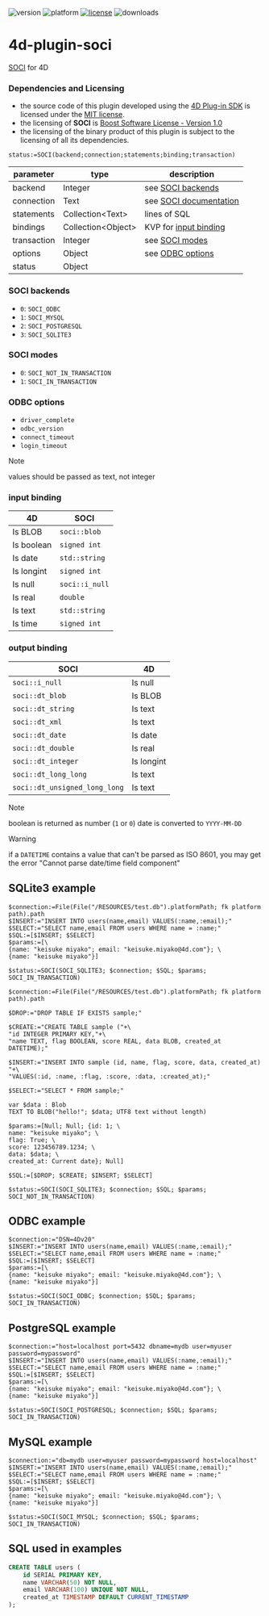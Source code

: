 ![version](https://img.shields.io/badge/version-20%2B-E23089)
![platform](https://img.shields.io/static/v1?label=platform&message=mac-intel%20|%20mac-arm%20|%20win-64&color=blue)
[![license](https://img.shields.io/github/license/miyako/4d-plugin-soci)](LICENSE)
![downloads](https://img.shields.io/github/downloads/miyako/4d-plugin-soci/total)

# 4d-plugin-soci
[SOCI](https://github.com/SOCI/soci) for 4D

### Dependencies and Licensing

* the source code of this plugin developed using the [4D Plug-in SDK](https://github.com/4d/4D-Plugin-SDK) is licensed under the [MIT license](https://github.com/miyako/4d-plugin-soci/blob/master/LICENSE).
* the licensing of **SOCI** is [Boost Software License - Version 1.0](https://github.com/SOCI/soci?tab=BSL-1.0-1-ov-file#readme)
* the licensing of the binary product of this plugin is subject to the licensing of all its dependencies.
  
```
status:=SOCI(backend;connection;statements;binding;transaction)
```

|parameter|type|description|
|-|-|-|
|backend|Integer|see [SOCI backends](#soci-backends)|
|connection|Text|see [SOCI documentation](https://github.com/SOCI/soci/tree/master/docs/backends)|
|statements|Collection&lt;Text&gt;|lines of SQL|
|bindings|Collection&lt;Object&gt;|KVP for [input binding](#input-binding)|
|transaction|Integer|see [SOCI modes](#soci-modes)|
|options|Object|see [ODBC options](ODBC-options)|
|status|Object||

### SOCI backends

* `0`: `SOCI_ODBC`
* `1`: `SOCI_MYSQL`
* `2`: `SOCI_POSTGRESQL`
* `3`: `SOCI_SQLITE3`

### SOCI modes

* `0`: `SOCI_NOT_IN_TRANSACTION`
* `1`: `SOCI_IN_TRANSACTION`

### ODBC options

* `driver_complete`
* `odbc_version`
* `connect_timeout`
* `login_timeout`

> [!NOTE]
> values should be passed as text, not integer

### input binding

|4D|SOCI|
|-|-|
|Is BLOB|`soci::blob`|
|Is boolean|`signed int`|
|Is date|`std::string`|
|Is longint|`signed int`|
|Is null|`soci::i_null`|
|Is real|`double`|
|Is text|`std::string`|
|Is time|`signed int`|

### output binding

|SOCI|4D|
|-|-|
|`soci::i_null`|Is null|
|`soci::dt_blob`|Is BLOB|
|`soci::dt_string`|Is text|
|`soci::dt_xml`|Is text|
|`soci::dt_date`|Is date|
|`soci::dt_double`|Is real|
|`soci::dt_integer`|Is longint|
|`soci::dt_long_long`|Is text|
|`soci::dt_unsigned_long_long`|Is text|

> [!NOTE]
> boolean is returned as number (`1` or `0`)
> date is converted to `YYYY-MM-DD`

> [!WARNING]
> if a `DATETIME` contains a value that can't be parsed as ISO 8601, you may get the error "Cannot parse date/time field component"
> 

## SQLite3 example

```4d
$connection:=File(File("/RESOURCES/test.db").platformPath; fk platform path).path
$INSERT:="INSERT INTO users(name,email) VALUES(:name,:email);"
$SELECT:="SELECT name,email FROM users WHERE name = :name;"
$SQL:=[$INSERT; $SELECT]
$params:=[\
{name: "keisuke miyako"; email: "keisuke.miyako@4d.com"}; \
{name: "keisuke miyako"}]

$status:=SOCI(SOCI_SQLITE3; $connection; $SQL; $params; SOCI_IN_TRANSACTION)
```

```4d
$connection:=File(File("/RESOURCES/test.db").platformPath; fk platform path).path

$DROP:="DROP TABLE IF EXISTS sample;"

$CREATE:="CREATE TABLE sample ("+\
"id INTEGER PRIMARY KEY,"+\
"name TEXT, flag BOOLEAN, score REAL, data BLOB, created_at DATETIME);"

$INSERT:="INSERT INTO sample (id, name, flag, score, data, created_at) "+\
"VALUES(:id, :name, :flag, :score, :data, :created_at);"

$SELECT:="SELECT * FROM sample;"

var $data : Blob
TEXT TO BLOB("hello!"; $data; UTF8 text without length)

$params:=[Null; Null; {id: 1; \
name: "keisuke miyako"; \
flag: True; \
score: 123456789.1234; \
data: $data; \
created_at: Current date}; Null]

$SQL:=[$DROP; $CREATE; $INSERT; $SELECT]

$status:=SOCI(SOCI_SQLITE3; $connection; $SQL; $params; SOCI_NOT_IN_TRANSACTION)
```

## ODBC example

```4d
$connection:="DSN=4Dv20"
$INSERT:="INSERT INTO users(name,email) VALUES(:name,:email);"
$SELECT:="SELECT name,email FROM users WHERE name = :name;"
$SQL:=[$INSERT; $SELECT]
$params:=[\
{name: "keisuke miyako"; email: "keisuke.miyako@4d.com"}; \
{name: "keisuke miyako"}]

$status:=SOCI(SOCI_ODBC; $connection; $SQL; $params; SOCI_IN_TRANSACTION)
```

## PostgreSQL example

```4d
$connection:="host=localhost port=5432 dbname=mydb user=myuser password=mypassword"
$INSERT:="INSERT INTO users(name,email) VALUES(:name,:email);"
$SELECT:="SELECT name,email FROM users WHERE name = :name;"
$SQL:=[$INSERT; $SELECT]
$params:=[\
{name: "keisuke miyako"; email: "keisuke.miyako@4d.com"}; \
{name: "keisuke miyako"}]

$status:=SOCI(SOCI_POSTGRESQL; $connection; $SQL; $params; SOCI_IN_TRANSACTION)
```

## MySQL example

```4d
$connection:="db=mydb user=myuser password=mypassword host=localhost"
$INSERT:="INSERT INTO users(name,email) VALUES(:name,:email);"
$SELECT:="SELECT name,email FROM users WHERE name = :name;"
$SQL:=[$INSERT; $SELECT]
$params:=[\
{name: "keisuke miyako"; email: "keisuke.miyako@4d.com"}; \
{name: "keisuke miyako"}]

$status:=SOCI(SOCI_MYSQL; $connection; $SQL; $params; SOCI_IN_TRANSACTION)
```

## SQL used in examples

```sql
CREATE TABLE users (
    id SERIAL PRIMARY KEY,
    name VARCHAR(50) NOT NULL,
    email VARCHAR(100) UNIQUE NOT NULL,
    created_at TIMESTAMP DEFAULT CURRENT_TIMESTAMP
);
```
